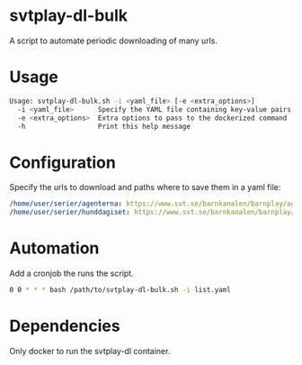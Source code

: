 # svtplay-dl-bulk

A script to automate periodic downloading of many urls.

# Usage

```bash
Usage: svtplay-dl-bulk.sh -i <yaml_file> [-e <extra_options>]
  -i <yaml_file>      Specify the YAML file containing key-value pairs
  -e <extra_options>  Extra options to pass to the dockerized command
  -h                  Print this help message
```

# Configuration

Specify the urls to download and paths where to save them in a yaml file:

```yaml
/home/user/serier/agenterna: https://www.svt.se/barnkanalen/barnplay/agenterna
/home/user/serier/hunddagiset: https://www.svt.se/barnkanalen/barnplay/hunddagiset  
```

# Automation

Add a cronjob the runs the script.

```bash
0 0 * * * bash /path/to/svtplay-dl-bulk.sh -i list.yaml
```

# Dependencies

Only docker to run the svtplay-dl container.
